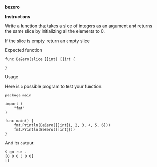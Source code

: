**bezero**

**Instructions**

Write a function that takes a slice of integers as an argument and returns the same slice by initializing all the elements to 0.

If the slice is empty, return an empty slice.

Expected function
```
func BeZero(slice []int) []int {

}
```
Usage

Here is a possible program to test your function:
```
package main

import (
	"fmt"
)

func main() {
	fmt.Println(BeZero([]int{1, 2, 3, 4, 5, 6}))
	fmt.Println(BeZero([]int{}))
}
```
And its output:
```
$ go run .
[0 0 0 0 0 0]
[]
```